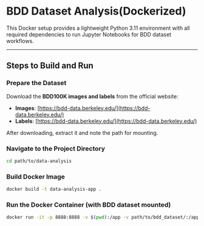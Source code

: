# BDD Dataset Analysis(Dockerized)

This Docker setup provides a lightweight Python 3.11 environment with all required dependencies to run Jupyter Notebooks for BDD dataset workflows.

---

## Steps to Build and Run

### Prepare the Dataset

Download the **BDD100K images and labels** from the official website:

- **Images**: [https://bdd-data.berkeley.edu/](https://bdd-data.berkeley.edu/)
- **Labels**: [https://bdd-data.berkeley.edu/](https://bdd-data.berkeley.edu/)

After downloading, extract it and note the path for mounting.

### Navigate to the Project Directory

```bash
cd path/to/data-analysis
```

### Build Docker Image
```bash
docker build -t data-analysis-app .
```

### Run the Docker Container (with BDD dataset mounted)

```bash
docker run -it -p 8888:8888 -v $(pwd):/app -v path/to/bdd_dataset/:/app/data data-analysis-app
```

